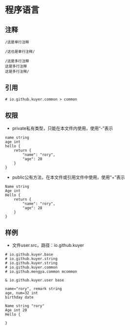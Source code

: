 # 程序语言

## 注释

```
/这是单行注释
```

```
/这也是单行注释/
```

```
/这是多行注释
这是多行注释
这是多行注释/
```

## 引用

```
# io.github.kuyer.common > common
```

## 权限

* private私有类型，只能在本文件内使用，使用“-”表示

```
name string
age int
hello {
	return {
		"name": "rory",
		"age": 28
	}
}
```

* public公有方法，在本文件或引用文件中使用，使用“+”表示

```
Name string
Age int
Hello {
	return {
		"name": "rory",
		"age": 28
	}
}
```

## 样例

* 文件user.src，路径：io.github.kuyer

```
# io.github.kuyer.base
# io.github.kuyer.string
# io.github.kuyer.string
# io.github.kuyer.common
# io.github.mengya.common mcommon

& io.github.kuyer.user base

name="rory", remark string
age, num=32 int
birthday date

Name string "rory"
Age int 20
Hello {
	
}
```

